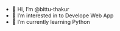 - 👋 Hi, I’m @bittu-thakur
- 👀 I’m interested in to Develope Web App
- 🌱 I’m currently learning Python
  
<!---
bittu-thakur/bittu-thakur is a ✨ special ✨ repository because its `README.md` (this file) appears on your GitHub profile.
You can click the Preview link to take a look at your changes.
--->
